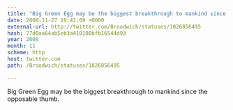 ```yaml
---
title: "Big Green Egg may be the biggest breakthrough to mankind since the opposable thumb."
date: 2008-11-27 19:41:09 +0000
external-url: http://twitter.com/Broodwich/statuses/1026856495
hash: 77d0aa64ab5eb3a410100bfb16544d93
year: 2008
month: 11
scheme: http
host: twitter.com
path: /Broodwich/statuses/1026856495

---
```


Big Green Egg may be the biggest breakthrough to mankind since the opposable thumb.
